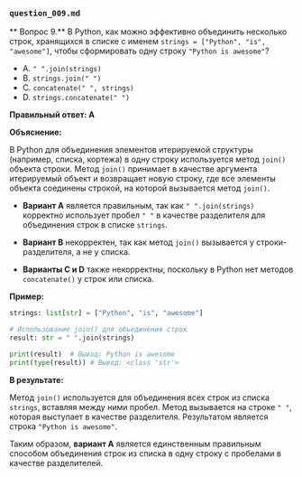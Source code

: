 ### `question_009.md`

** Вопрос 9.** В Python, как можно эффективно объединить несколько строк, хранящихся в списке с именем `strings = ["Python", "is", "awesome"]`, чтобы сформировать одну строку `"Python is awesome"`?

- A.  `" ".join(strings)`
- B.  `strings.join(" ")`
- C.  `concatenate(" ", strings)`
- D.  `strings.concatenate(" ")`

**Правильный ответ: A**

**Объяснение:**

В Python для объединения элементов итерируемой структуры (например, списка, кортежа) в одну строку используется метод `join()` объекта строки. Метод `join()` принимает в качестве аргумента итерируемый объект и возвращает новую строку, где все элементы объекта соединены строкой, на которой вызывается метод `join()`.

*   **Вариант A** является правильным, так как `" ".join(strings)` корректно использует пробел `" "` в качестве разделителя для объединения строк в списке `strings`.

*   **Вариант B** некорректен, так как метод `join()` вызывается у строки-разделителя, а не у списка.

*   **Варианты C и D** также некорректны, поскольку в Python нет методов `concatenate()` у строк или списка.

**Пример:**

```python
strings: list[str] = ["Python", "is", "awesome"]

# Использование join() для объединения строк
result: str = " ".join(strings)

print(result)  # Вывод: Python is awesome
print(type(result)) # Вывод: <class 'str'>
```

**В результате:**

Метод `join()` используется для объединения всех строк из списка `strings`, вставляя между ними пробел. Метод вызывается на строке `" "`, которая выступает в качестве разделителя. Результатом является строка `"Python is awesome"`.

Таким образом, **вариант A** является единственным правильным способом объединения строк из списка в одну строку с пробелами в качестве разделителей.
